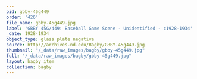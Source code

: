 ```yaml
---
pid: gbby-45g449
order: '426'
file_name: gbby-45g449.jpg
label: 'GBBY 45G/449: Baseball Game Scene - Unidentified - c1928-1934'
_date: 1928-1934
object_type: glass plate negative
source: http://archives.nd.edu/Bagby/GBBY-45g449.jpg
thumbnail: "/_data/raw_images/bagby/gbby-45g449.jpg"
full: "/_data/raw_images/bagby/gbby-45g449.jpg"
layout: bagby_item
collection: bagby
---
```


